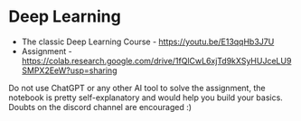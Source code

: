 # Deep Learning

- The classic Deep Learning Course - https://youtu.be/E13qqHb3J7U 
- Assignment - https://colab.research.google.com/drive/1fQlCwL6xjTd9kXSyHUJceLU9SMPX2EeW?usp=sharing

Do not use ChatGPT or any other AI tool to solve the assignment, the notebook is pretty self-explanatory and would help you build your basics.
Doubts on the discord channel are encouraged :)